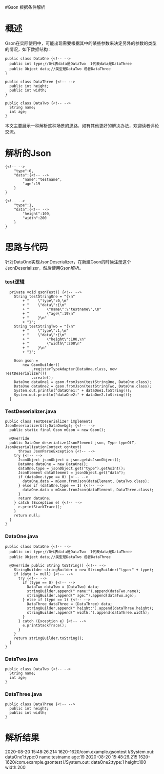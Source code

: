 #Gson 根据条件解析
# 概述

Gson在实际使用中，可能出现需要根据其中的某些参数来决定另外的参数的类型的情况，如下数据结构：

```
public class DataOne {<!-- -->
  public int type;//0代表data是DataTwo  1代表data是DataThree
  public Object data;//类型是DataTwo 或者DataThree
}

public class DataThree {<!-- -->
  public int height;
  public int width;
}

public class DataTwo {<!-- -->
  String name;
  int age;
}

```

本文主要展示一种解析这种场景的思路，如有其他更好的解决办法，欢迎读者评论交流。

# 解析的Json

```
{<!-- -->
    "type":0,
    "data":{<!-- -->
        "name":"testname",
        "age":19
    }
}

```

```
{<!-- -->
    "type":1,
    "data":{<!-- -->
        "height":100,
        "width":200
    }
}

```

# 思路与代码

针对DataOne实现JsonDeserializer，在新建Gson的时候注册这个JsonDeserializer，然后使用Gson解析。

### test逻辑

```
  private void gsonTest() {<!-- -->
    String testStringOne = "{\n"
        + "    \"type\":0,\n"
        + "    \"data\":{\n"
        + "        \"name\":\"testname\",\n"
        + "        \"age\":19\n"
        + "    }\n"
        + "}";
    String testStringTwo = "{\n"
        + "    \"type\":1,\n"
        + "    \"data\":{\n"
        + "        \"height\":100,\n"
        + "        \"width\":200\n"
        + "    }\n"
        + "}";

    Gson gson =
        new GsonBuilder()
            .registerTypeAdapter(DataOne.class, new TestDeserializer())
            .create();
    DataOne dataOne1 = gson.fromJson(testStringOne, DataOne.class);
    DataOne dataOne2 = gson.fromJson(testStringTwo, DataOne.class);
    System.out.println("dataOne1:" + dataOne1.toString());
    System.out.println("dataOne2:" + dataOne2.toString());
  }

```

### TestDeserializer.java

```
public class TestDeserializer implements JsonDeserializer&lt;DataOne&gt; {<!-- -->
  public static final Gson mGson = new Gson();

  @Override
  public DataOne deserialize(JsonElement json, Type typeOfT, JsonDeserializationContext context)
      throws JsonParseException {<!-- -->
    try {<!-- -->
      JsonObject jsonObject = json.getAsJsonObject();
      DataOne dataOne = new DataOne();
      dataOne.type = jsonObject.get("type").getAsInt();
      JsonElement dataElement = jsonObject.get("data");
      if (dataOne.type == 0) {<!-- -->
        dataOne.data = mGson.fromJson(dataElement, DataTwo.class);
      } else if (dataOne.type == 1) {<!-- -->
        dataOne.data = mGson.fromJson(dataElement, DataThree.class);
      }
      return dataOne;
    } catch (Exception e) {<!-- -->
      e.printStackTrace();
    }
    return null;
  }
}

```

### DataOne.java

```
public class DataOne {<!-- -->
  public int type;//0代表data是DataTwo  1代表data是DataThree
  public Object data;//类型是DataTwo 或者DataThree

  @Override public String toString() {<!-- -->
    StringBuilder stringBuilder = new StringBuilder("type:" + type);
    if (data != null) {<!-- -->
      try {<!-- -->
        if (type == 0) {<!-- -->
          DataTwo dataTwo = (DataTwo) data;
          stringBuilder.append(" name:").append(dataTwo.name);
          stringBuilder.append(" age:").append(dataTwo.age);
        } else if (type == 1) {<!-- -->
          DataThree dataThree = (DataThree) data;
          stringBuilder.append(" height:").append(dataThree.height);
          stringBuilder.append(" width:").append(dataThree.width);
        }
      } catch (Exception e) {<!-- -->
        e.printStackTrace();
      }
    }
    return stringBuilder.toString();
  }
}

```

### DataTwo.java

```
public class DataTwo {<!-- -->
  String name;
  int age;
}

```

### DataThree.java

```
public class DataThree {<!-- -->
  public int height;
  public int width;
}

```

# 解析结果

>  
 2020-08-20 15:48:26.214 1620-1620/com.example.gsontest I/System.out: dataOne1:type:0 name:testname age:19 2020-08-20 15:48:26.215 1620-1620/com.example.gsontest I/System.out: dataOne2:type:1 height:100 width:200 

